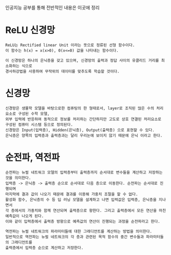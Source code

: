 인공지능 공부를 통해 전반적인 내용은 이곳에 정리

# ReLU 신경망

  	ReLU는 Rectified linear Unit 이라는 뜻으로 정류된 선형 함수이다.
  	이 함수는 h(x) = x(x>0), 0(x<=0) 값을 나타내는 함수이다.
  	
	이 신경망은 하나의 은닉층을 갖고 있으며, 신경망의 출력과 정답 사이의 유클리드 거리를 최소화하는 식으로 
	경사하강법을 사용하여 무작위의 데이터를 맞추도록 학습할 것이다.
	
# 신경망

	신경망은 생물학 모델을 바탕으로한 컴퓨팅의 한 형태로서, layer로 조직된 많은 수의 처리 요소로 구성된 수학 모델, 
	외부 입력에 반응하여 동적으로 정보를 처리하는 간단하지만 고도로 상호 연결된 처리요소로 구성된 컴퓨터 시스템 등으로 정의된다.
	신경망은 Input(입력층), Hidden(은닉층), Output(출력층) 으로 표현할 수 있다. 
	은닉층은 양쪽의 입력층과 출력층과는 달리 우리눈에 보이지 않기 때문에 은닉 이라고 한다.
	
# 순전파, 역전파

	순전파는 뉴럴 네트워크 모델의 입력층부터 출력층까지 순서대로 변수들을 계산하고 저장하는 것을 의미한다. 
	입력층 -> 은닉층 -> 출력층 순으로 순서대로 다음 층으로 이동한다. 순전파는 순서대로 진행되며 
	마지막에 결과 값이 나오기 때문에 결과를 이용해 가중치 조절을 할 수 없다. 
	활성화 함수, 은닉층의 수 등 딥 러닝 모델을 설계하고 나면 입력값은 입력층, 은닉층을 지나면서 
	각 층에서의 가중치와 함께 연산되며 출력층으로 향한다. 그리고 출력층에서 모든 연산을 마친 예측값이 나오게 된다. 
	이와 같이 입력층에서 출력층 방향으로 예측값의 연산이 진행되는 과정을 순전파라고 한다.
	
	역전파는 뉴럴 네트워크의 파라미터들에 대한 그래디언트를 계산하는 방법을 의미한다. 
	일반적으로 역전파는 뉴럴 네트워크의 각 층과 관련된 목적 함수의 중간 변수들과 파라미터들의 그래디언트를 
	출력층에서 입력층 순으로 계산하고 저장한다.
